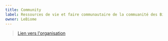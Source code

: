 ```yaml
---
title: Community
label: Ressources de vie et faire communautaire de la commuanité des Biomers pouvant servir au delà de cette communauté
owner: LeBiome
---
```


> [Lien vers l'organisation](https://github.com/LeBiome/community)
